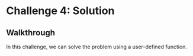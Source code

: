 # Challenge 4: Solution

## Walkthrough

In this challenge, we can solve the problem using a user-defined function.
